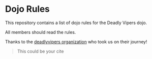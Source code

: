Dojo Rules
==========

This repository contains a list of dojo rules for the Deadly Vipers dojo.

All members should read the rules.

Thanks to the [deadlyvipers organization](https://github.com/deadlyvipers) who took us on their journey!

> This could be your cite
